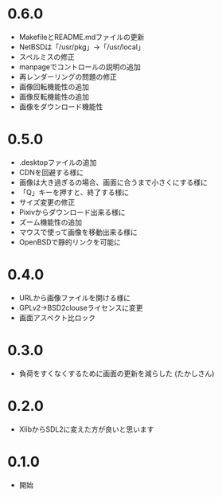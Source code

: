 # 0.6.0
* MakefileとREADME.mdファイルの更新
* NetBSDは「/usr/pkg」→「/usr/local」
* スペルミスの修正
* manpageでコントロールの説明の追加
* 再レンダーリングの問題の修正
* 画像回転機能性の追加
* 画像反転機能性の追加
* 画像をダウンロード機能性

# 0.5.0
* .desktopファイルの追加
* CDNを回避する様に
* 画像は大き過ぎるの場合、画面に合うまで小さくにする様に
* 「Q」キーを押すと、終了する様に
* サイズ変更の修正
* Pixivからダウンロード出来る様に
* ズーム機能性の追加
* マウスで使って画像を移動出来る様に
* OpenBSDで靜的リンクを可能に

# 0.4.0
* URLから画像ファイルを開ける様に
* GPLv2→BSD2clouseライセンスに変更
* 画面アスペクト比ロック

# 0.3.0
* 負荷をすくなくするために画面の更新を減らした (たかしさん)

# 0.2.0
* XlibからSDL2に変えた方が良いと思います

# 0.1.0
* 開始
